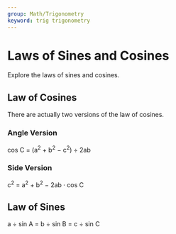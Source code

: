 ```yaml
---
group: Math/Trigonometry
keyword: trig trigonometry
---
```


# Laws of Sines and Cosines
Explore the laws of sines and cosines.

## Law of Cosines
There are actually two versions of the law of cosines.

### Angle Version
cos C = (a<sup>2</sup> + b<sup>2</sup> − c<sup>2</sup>) ÷ 2ab

### Side Version
c<sup>2</sup> = a<sup>2</sup> + b<sup>2</sup> − 2ab &middot; cos C

## Law of Sines
a ÷ sin A = b ÷ sin B = c ÷ sin C
